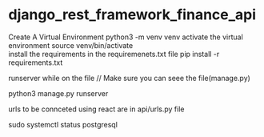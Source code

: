 # django_rest_framework_finance_api

Create A Virtual Environment 
python3 -m venv venv
activate the virtual environment 
source venv/bin/activate  
install the requirements in the requiremenets.txt  file 
pip install  -r requirements.txt 

runserver  while on the file // Make sure you  can seee the file(manage.py)

python3 manage.py runserver 

urls to  be connceted using react are in  api/urls.py file 

sudo systemctl status postgresql
